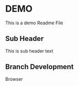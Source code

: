 # DEMO

This is a demo Readme File

## Sub Header

This is sub header text

## Branch Development

Browser 